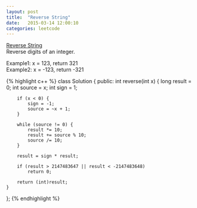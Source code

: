 ```yaml
---
layout: post
title:  "Reverse String"
date:   2015-03-14 12:00:10
categories: leetcode
---
```

[Reverse String](https://leetcode.com/problems/reverse-integer/)  
Reverse digits of an integer.  

Example1: x = 123, return 321  
Example2: x = -123, return -321  

{% highlight c++ %}
class Solution {
public:
    int reverse(int x) {
        long result = 0;
        int source = x;
        int sign = 1;
        
        if (x < 0) {
            sign = -1;
            source = ~x + 1;
        }
        
        while (source != 0) {
            result *= 10;
            result += source % 10;
            source /= 10;
        }
        
        result = sign * result;
        
        if (result > 2147483647 || result < -2147483648)
            return 0;
        
        return (int)result;
    }
};
{% endhighlight %}